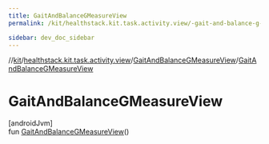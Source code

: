 ```yaml
---
title: GaitAndBalanceGMeasureView
permalink: /kit/healthstack.kit.task.activity.view/-gait-and-balance-g-measure-view/-gait-and-balance-g-measure-view.html

sidebar: dev_doc_sidebar
---
```

//[kit](../../../kit.html)/[healthstack.kit.task.activity.view](../index.html)/[GaitAndBalanceGMeasureView](index.html)/[GaitAndBalanceGMeasureView](-gait-and-balance-g-measure-view.html)



# GaitAndBalanceGMeasureView



[androidJvm]\
fun [GaitAndBalanceGMeasureView](-gait-and-balance-g-measure-view.html)()




